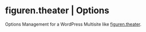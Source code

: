 # figuren.theater | Options

Options Management for a WordPress Multisite like [figuren.theater](https://figuren.theater).
